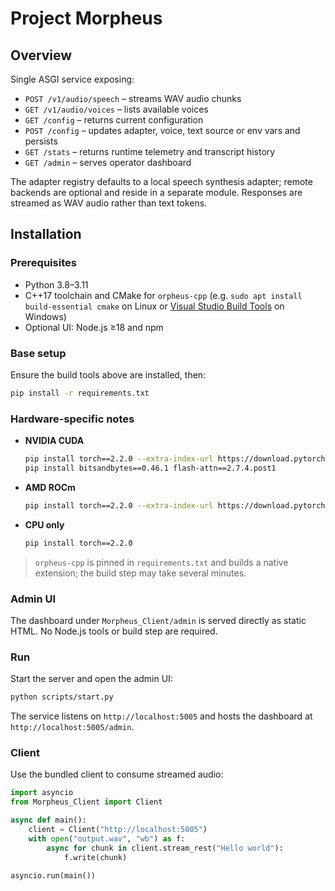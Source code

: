 # Project Morpheus

## Overview

Single ASGI service exposing:

- `POST /v1/audio/speech` – streams WAV audio chunks
- `GET /v1/audio/voices` – lists available voices
- `GET /config` – returns current configuration
- `POST /config` – updates adapter, voice, text source or env vars and persists
- `GET /stats` – returns runtime telemetry and transcript history
- `GET /admin` – serves operator dashboard

The adapter registry defaults to a local speech synthesis adapter; remote backends are
optional and reside in a separate module. Responses are streamed as WAV audio
rather than text tokens.

## Installation

### Prerequisites
- Python 3.8–3.11
- C++17 toolchain and CMake for `orpheus-cpp` (e.g. `sudo apt install build-essential cmake` on Linux or [Visual Studio Build Tools](https://visualstudio.microsoft.com/visual-cpp-build-tools/) on Windows)
- Optional UI: Node.js ≥18 and npm

### Base setup
Ensure the build tools above are installed, then:
```bash
pip install -r requirements.txt
```

### Hardware-specific notes
- **NVIDIA CUDA**
  ```bash
  pip install torch==2.2.0 --extra-index-url https://download.pytorch.org/whl/cu124
  pip install bitsandbytes==0.46.1 flash-attn==2.7.4.post1
  ```
- **AMD ROCm**
  ```bash
  pip install torch==2.2.0 --extra-index-url https://download.pytorch.org/whl/rocm6.2
  ```
- **CPU only**
  ```bash
  pip install torch==2.2.0
  ```

> `orpheus-cpp` is pinned in `requirements.txt` and builds a native extension; the build step may take several minutes.

### Admin UI
The dashboard under `Morpheus_Client/admin` is served directly as static HTML. No Node.js tools or build step are required.

### Run
Start the server and open the admin UI:
```bash
python scripts/start.py
```
The service listens on `http://localhost:5005` and hosts the dashboard at
`http://localhost:5005/admin`.

### Client
Use the bundled client to consume streamed audio:
```python
import asyncio
from Morpheus_Client import Client

async def main():
    client = Client("http://localhost:5005")
    with open("output.wav", "wb") as f:
        async for chunk in client.stream_rest("Hello world"):
            f.write(chunk)

asyncio.run(main())
```
